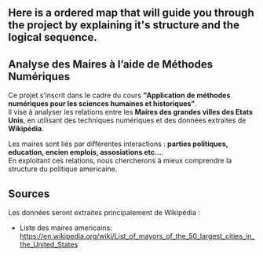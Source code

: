 ## Here is a ordered map that will guide you through the project by explaining it's structure and the logical sequence.

## Analyse des Maires à l’aide de Méthodes Numériques 


Ce projet s’inscrit dans le cadre du cours **"Application de méthodes numériques pour les sciences humaines et historiques"**.  
Il vise à analyser les relations entre les **Maires des grandes villes des Etats Unis**, en utilisant des techniques numériques et des données extraites de **Wikipédia**.  

Les maires sont liés par différentes interactions : **parties politiques, education, encien emplois, assosiations etc...**.  
En exploitant ces relations, nous chercherons à mieux comprendre la structure du politique americaine.  

## Sources  
Les données seront extraites principalement de Wikipédia :  
- Liste des maires americains: https://en.wikipedia.org/wiki/List_of_mayors_of_the_50_largest_cities_in_the_United_States
